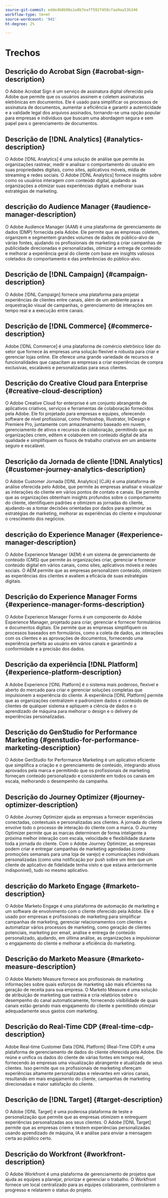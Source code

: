 ```yaml
---
source-git-commit: edde4b8b98a1e8b7eaff592f458cfaa9aa53b346
workflow-type: tm+mt
source-wordcount: '941'
ht-degree: 2%

---
```

# Trechos

## Descrição do Acrobat Sign {#acrobat-sign-description}

O Adobe Acrobat Sign é um serviço de assinatura digital oferecido pela Adobe que permite que os usuários assinem e coletem assinaturas eletrônicas em documentos. Ele é usado para simplificar os processos de assinatura de documentos, aumentar a eficiência e garantir a autenticidade e a validade legal dos arquivos assinados, tornando-se uma opção popular para empresas e indivíduos que buscam uma abordagem segura e sem papel para o gerenciamento de documentos.

## Descrição de [!DNL Analytics] {#analytics-description}

O Adobe [!DNL Analytics] é uma solução de análise que permite às organizações rastrear, medir e analisar o comportamento do usuário em suas propriedades digitais, como sites, aplicativos móveis, mídia de streaming e redes sociais. O Adobe [!DNL Analytics] fornece insights sobre como os usuários interagem com conteúdo digital, ajudando as organizações a otimizar suas experiências digitais e melhorar suas estratégias de marketing.

## descrição do Audience Manager {#audience-manager-description}

O Adobe Audience Manager (AAM) é uma plataforma de gerenciamento de dados (DMP) fornecida pela Adobe. Ele permite que as empresas coletem, organizem e segmentem grandes volumes de dados de público-alvo de várias fontes, ajudando os profissionais de marketing a criar campanhas de publicidade direcionadas e personalizadas, otimizar a entrega de conteúdo e melhorar a experiência geral do cliente com base em insights valiosos coletados do comportamento e das preferências do público-alvo.

## Descrição de [!DNL Campaign] {#campaign-description}

O Adobe [!DNL Campaign] fornece uma plataforma para projetar experiências de clientes entre canais, além de um ambiente para a orquestração visual de campanhas, o gerenciamento de interações em tempo real e a execução entre canais.

## Descrição de [!DNL Commerce] {#commerce-description}

Adobe [!DNL Commerce] é uma plataforma de comércio eletrônico líder do setor que fornece às empresas uma solução flexível e robusta para criar e gerenciar lojas online. Ele oferece uma grande variedade de recursos e funcionalidades que capacitam as empresas a criar experiências de compra exclusivas, escaláveis e personalizadas para seus clientes.

## Descrição do Creative Cloud para Enterprise {#creative-cloud-description}

O Adobe Creative Cloud for enterprise é um conjunto abrangente de aplicativos criativos, serviços e ferramentas de colaboração fornecidos pela Adobe. Ele foi projetado para empresas e equipes, oferecendo software de nível profissional, como Photoshop, Illustrator, InDesign e Premiere Pro, juntamente com armazenamento baseado em nuvem, gerenciamento de ativos e recursos de colaboração, permitindo que as organizações criem, editem e colaborem em conteúdo digital de alta qualidade e simplifiquem os fluxos de trabalho criativos em um ambiente seguro e escalável.

## Descrição da Jornada de cliente [!DNL Analytics] {#customer-journey-analytics-description}

O Adobe Customer Jornada [!DNL Analytics] (CJA) é uma plataforma de análise oferecida pelo Adobe, que permite às empresas analisar e visualizar as interações do cliente em vários pontos de contato e canais. Ele permite que as organizações obtenham insights profundos sobre o comportamento do cliente, identifiquem padrões e otimizem as jornadas do cliente, ajudando-as a tomar decisões orientadas por dados para aprimorar as estratégias de marketing, melhorar as experiências do cliente e impulsionar o crescimento dos negócios.

## descrição do Experience Manager {#experience-manager-description}

O Adobe Experience Manager (AEM) é um sistema de gerenciamento de conteúdo (CMS) que permite às organizações criar, gerenciar e fornecer conteúdo digital em vários canais, como sites, aplicativos móveis e redes sociais. O AEM permite que as empresas personalizem conteúdo, otimizem as experiências dos clientes e avaliem a eficácia de suas estratégias digitais.

## Descrição do Experience Manager Forms {#experience-manager-forms-description}

O Adobe Experience Manager Forms é um componente do Adobe Experience Manager, projetado para criar, gerenciar e fornecer formulários e documentos digitais. Ele permite que as empresas simplifiquem os processos baseados em formulários, como a coleta de dados, as interações com os clientes e as aprovações de documentos, fornecendo uma experiência perfeita ao usuário em vários canais e garantindo a conformidade e a precisão dos dados.

## Descrição da experiência [!DNL Platform] {#experience-platform-description}

A Adobe Experience [!DNL Platform] é o sistema mais poderoso, flexível e aberto do mercado para criar e gerenciar soluções completas que impulsionem a experiência do cliente. A experiência [!DNL Platform] permite que as organizações centralizem e padronizem dados e conteúdo de clientes de qualquer sistema e apliquem a ciência de dados e o aprendizado de máquina para melhorar o design e o delivery de experiências personalizadas.


## Descrição do GenStudio for Performance Marketing {#genstudio-for-performance-marketing-description}

O Adobe GenStudio for Performance Marketing é um aplicativo eficiente que simplifica a criação e o gerenciamento de conteúdo, integrando ativos aprovados pela marca e permitindo que os profissionais de marketing forneçam conteúdo personalizado e consistente em todos os canais em escala, melhorando o desempenho da campanha.

## Descrição do Journey Optimizer {#journey-optimizer-description}

O Adobe Journey Optimizer ajuda as empresas a fornecer experiências conectadas, contextuais e personalizadas aos clientes. A jornada do cliente envolve todo o processo de interação do cliente com a marca. O Journey Optimizer permite que as marcas determinem de forma inteligente a próxima melhor interação com escala, velocidade e flexibilidade durante toda a jornada do cliente. Com o Adobe Journey Optimizer, as empresas podem criar e entregar campanhas de marketing agendadas (como promoções semanais para uma loja de varejo) e comunicações individuais personalizadas (como uma notificação por push sobre um item que um cliente de aplicativo de fidelidade tenha visto e que estava anteriormente indisponível), tudo no mesmo aplicativo.

## descrição do Marketo Engage {#marketo-description}

O Adobe Marketo Engage é uma plataforma de automação de marketing e um software de envolvimento com o cliente oferecido pela Adobe. Ele é usado por empresas e profissionais de marketing para simplificar campanhas de marketing, gerenciar relacionamentos com clientes e automatizar vários processos de marketing, como geração de clientes potenciais, marketing por email, análise e entrega de conteúdo personalizado, ajudando, em última análise, as organizações a impulsionar o engajamento do cliente e melhorar a eficiência do marketing.

## Descrição do Marketo Measure {#marketo-measure-description}

O Adobe Marketo Measure fornece aos profissionais de marketing informações sobre quais esforços de marketing são mais eficientes na geração de receita para sua empresa. O Marketo Measure é uma solução de atribuição de marketing que rastreia e cria relatórios sobre o desempenho do canal automaticamente, fornecendo visibilidade de quais canais estão gerando mais engajamento do cliente e permitindo otimizar adequadamente seus gastos com marketing.

## Descrição do Real-Time CDP {#real-time-cdp-description}

Adobe Real-time Customer Data [!DNL Platform] (Real-Time CDP) é uma plataforma de gerenciamento de dados do cliente oferecida pela Adobe. Ele reúne e unifica os dados do cliente de várias fontes em tempo real, fornecendo às empresas uma visualização abrangente e atualizada de seus clientes. Isso permite que os profissionais de marketing ofereçam experiências altamente personalizadas e relevantes em vários canais, resultando em mais engajamento do cliente, campanhas de marketing direcionadas e maior satisfação do cliente.

## Descrição de [!DNL Target] {#target-description}

O Adobe [!DNL Target] é uma poderosa plataforma de teste e personalização que permite que as empresas otimizem e entreguem experiências personalizadas aos seus clientes. O Adobe [!DNL Target] permite que as empresas criem e testem experiências personalizadas usando aprendizado de máquina, IA e análise para enviar a mensagem certa ao público certo.

## Descrição do Workfront {#workfront-description}

O Adobe Workfront é uma plataforma de gerenciamento de projetos que ajuda as equipes a planejar, priorizar e gerenciar o trabalho. O Workfront fornece um local centralizado para as equipes colaborarem, controlarem o progresso e relatarem o status do projeto.
